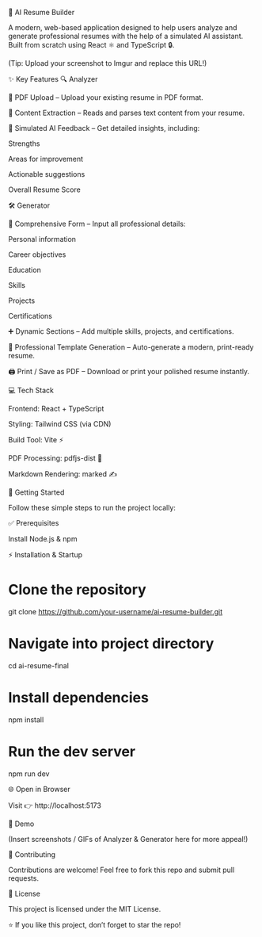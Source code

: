 📝 AI Resume Builder

A modern, web-based application designed to help users analyze and generate professional resumes with the help of a simulated AI assistant.
Built from scratch using React ⚛️ and TypeScript 🔒.


(Tip: Upload your screenshot to Imgur and replace this URL!)

✨ Key Features
🔍 Analyzer

📂 PDF Upload – Upload your existing resume in PDF format.

📑 Content Extraction – Reads and parses text content from your resume.

🤖 Simulated AI Feedback – Get detailed insights, including:

Strengths

Areas for improvement

Actionable suggestions

Overall Resume Score

🛠️ Generator

📝 Comprehensive Form – Input all professional details:

Personal information

Career objectives

Education

Skills

Projects

Certifications

➕ Dynamic Sections – Add multiple skills, projects, and certifications.

🎨 Professional Template Generation – Auto-generate a modern, print-ready resume.

🖨️ Print / Save as PDF – Download or print your polished resume instantly.

💻 Tech Stack

Frontend: React + TypeScript

Styling: Tailwind CSS (via CDN)

Build Tool: Vite ⚡

PDF Processing: pdfjs-dist 📄

Markdown Rendering: marked ✍️

🚀 Getting Started

Follow these simple steps to run the project locally:

✅ Prerequisites

Install Node.js
 & npm

⚡ Installation & Startup
# Clone the repository
git clone https://github.com/your-username/ai-resume-builder.git

# Navigate into project directory
cd ai-resume-final

# Install dependencies
npm install

# Run the dev server
npm run dev

🌐 Open in Browser

Visit 👉 http://localhost:5173

📸 Demo

(Insert screenshots / GIFs of Analyzer & Generator here for more appeal!)

🤝 Contributing

Contributions are welcome! Feel free to fork this repo and submit pull requests.

📜 License

This project is licensed under the MIT License.

⭐ If you like this project, don’t forget to star the repo!
